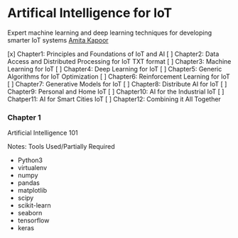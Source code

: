 # Artifical Intelligence for IoT
Expert machine learning and deep learning techniques for developing smarter IoT systems [Amita Kapoor](https://www.perlego.com/book/876531/handson-artificial-intelligence-for-iot-pdf)

[x] Chapter1: Principles and Foundations of IoT and AI
[ ] Chapter2: Data Access and Distributed Processing for IoT TXT format
[ ] Chapter3: Machine Learning for IoT
[ ] Chapter4: Deep Learning for IoT
[ ] Chapter5: Generic Algorithms for IoT Optimization
[ ] Chapter6: Reinforcement Learning for IoT
[ ] Chapter7: Generative Models for IoT
[ ] Chapter8: Distribute AI for IoT
[ ] Chapter9: Personal and Home IoT
[ ] Chapter10: AI for the Industrial IoT
[ ] Chatper11: AI for Smart Cities IoT
[ ] Chapter12: Combining it All Together

### Chapter 1 
Artificial Intelligence 101

Notes: 
Tools Used/Partially Required
* Python3
* virtualenv
* numpy
* pandas
* matplotlib
* scipy
* scikit-learn
* seaborn
* tensorflow
* keras



